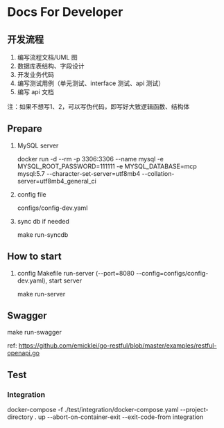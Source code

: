 # Docs For Developer

## 开发流程
1. 编写流程文档/UML 图
2. 数据库表结构、字段设计
3. 开发业务代码
4. 编写测试用例（单元测试、interface 测试、api 测试）
5. 编写 api 文档

注：如果不想写1、2，可以写伪代码，即写好大致逻辑函数、结构体

## Prepare
1. MySQL server

    docker run -d --rm -p 3306:3306 --name mysql -e MYSQL_ROOT_PASSWORD=111111 -e MYSQL_DATABASE=mcp mysql:5.7 --character-set-server=utf8mb4 --collation-server=utf8mb4_general_ci

2. config file

    configs/config-dev.yaml

3. sync db if needed

    make run-syncdb

## How to start
1. config Makefile run-server (--port=8080 --config=configs/config-dev.yaml), start server

    make run-server

## Swagger

make run-swagger

ref: https://github.com/emicklei/go-restful/blob/master/examples/restful-openapi.go

## Test
### Integration
docker-compose -f ./test/integration/docker-compose.yaml --project-directory . up --abort-on-container-exit --exit-code-from integration
